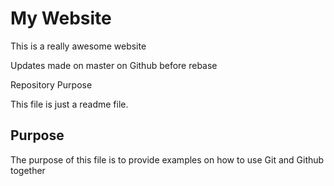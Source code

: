 # My Website

This is a really awesome website

Updates made on master on Github before rebase

Repository Purpose

This file is just a readme file.

## Purpose

The purpose of this file is to provide examples
on how to use Git and Github together
